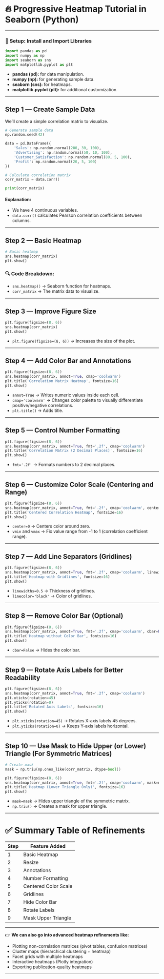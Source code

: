 
# 🔥 **Progressive Heatmap Tutorial in Seaborn (Python)**

---

### 🧰 **Setup: Install and Import Libraries**

```python
import pandas as pd
import numpy as np
import seaborn as sns
import matplotlib.pyplot as plt
```

* **pandas (pd):** for data manipulation.
* **numpy (np):** for generating sample data.
* **seaborn (sns):** for heatmaps.
* **matplotlib.pyplot (plt):** for additional customization.

---

## Step 1 — Create Sample Data

We’ll create a simple correlation matrix to visualize.

```python
# Generate sample data
np.random.seed(42)

data = pd.DataFrame({
    'Sales': np.random.normal(200, 30, 100),
    'Advertising': np.random.normal(50, 10, 100),
    'Customer_Satisfaction': np.random.normal(80, 5, 100),
    'Profit': np.random.normal(20, 5, 100)
})

# Calculate correlation matrix
corr_matrix = data.corr()

print(corr_matrix)
```

#### Explanation:

* We have 4 continuous variables.
* `data.corr()` calculates Pearson correlation coefficients between columns.

---

## Step 2 — Basic Heatmap

```python
# Basic heatmap
sns.heatmap(corr_matrix)
plt.show()
```

### 🔍 Code Breakdown:

* `sns.heatmap()` → Seaborn function for heatmaps.
* `corr_matrix` → The matrix data to visualize.

---

## Step 3 — Improve Figure Size

```python
plt.figure(figsize=(8, 6))
sns.heatmap(corr_matrix)
plt.show()
```

* `plt.figure(figsize=(8, 6))` → Increases the size of the plot.

---

## Step 4 — Add Color Bar and Annotations

```python
plt.figure(figsize=(8, 6))
sns.heatmap(corr_matrix, annot=True, cmap='coolwarm')
plt.title('Correlation Matrix Heatmap', fontsize=16)
plt.show()
```

* `annot=True` → Writes numeric values inside each cell.
* `cmap='coolwarm'` → Changes color palette to visually differentiate positive/negative correlations.
* `plt.title()` → Adds title.

---

## Step 5 — Control Number Formatting

```python
plt.figure(figsize=(8, 6))
sns.heatmap(corr_matrix, annot=True, fmt='.2f', cmap='coolwarm')
plt.title('Correlation Matrix (2 Decimal Places)', fontsize=16)
plt.show()
```

* `fmt='.2f'` → Formats numbers to 2 decimal places.

---

## Step 6 — Customize Color Scale (Centering and Range)

```python
plt.figure(figsize=(8, 6))
sns.heatmap(corr_matrix, annot=True, fmt='.2f', cmap='coolwarm', center=0, vmin=-1, vmax=1)
plt.title('Centered Correlation Heatmap', fontsize=16)
plt.show()
```

* `center=0` → Centers color around zero.
* `vmin` and `vmax` → Fix value range from -1 to 1 (correlation coefficient range).

---

## Step 7 — Add Line Separators (Gridlines)

```python
plt.figure(figsize=(8, 6))
sns.heatmap(corr_matrix, annot=True, fmt='.2f', cmap='coolwarm', linewidths=0.5, linecolor='black')
plt.title('Heatmap with Gridlines', fontsize=16)
plt.show()
```

* `linewidths=0.5` → Thickness of gridlines.
* `linecolor='black'` → Color of gridlines.

---

## Step 8 — Remove Color Bar (Optional)

```python
plt.figure(figsize=(8, 6))
sns.heatmap(corr_matrix, annot=True, fmt='.2f', cmap='coolwarm', cbar=False)
plt.title('Heatmap without Color Bar', fontsize=16)
plt.show()
```

* `cbar=False` → Hides the color bar.

---

## Step 9 — Rotate Axis Labels for Better Readability

```python
plt.figure(figsize=(8, 6))
sns.heatmap(corr_matrix, annot=True, fmt='.2f', cmap='coolwarm')
plt.xticks(rotation=45)
plt.yticks(rotation=0)
plt.title('Rotated Axis Labels', fontsize=16)
plt.show()
```

* `plt.xticks(rotation=45)` → Rotates X-axis labels 45 degrees.
* `plt.yticks(rotation=0)` → Keeps Y-axis labels horizontal.

---

## Step 10 — Use Mask to Hide Upper (or Lower) Triangle (For Symmetric Matrices)

```python
# Create mask
mask = np.triu(np.ones_like(corr_matrix, dtype=bool))

plt.figure(figsize=(8, 6))
sns.heatmap(corr_matrix, annot=True, fmt='.2f', cmap='coolwarm', mask=mask)
plt.title('Heatmap (Lower Triangle Only)', fontsize=16)
plt.show()
```

* `mask=mask` → Hides upper triangle of the symmetric matrix.
* `np.triu()` → Creates a mask for upper triangle.

---

# ✅ **Summary Table of Refinements**

| Step | Feature Added        |
| ---- | -------------------- |
| 1    | Basic Heatmap        |
| 2    | Resize               |
| 3    | Annotations          |
| 4    | Number Formatting    |
| 5    | Centered Color Scale |
| 6    | Gridlines            |
| 7    | Hide Color Bar       |
| 8    | Rotate Labels        |
| 9    | Mask Upper Triangle  |

---

👉 **We can also go into advanced heatmap refinements like:**

* Plotting non-correlation matrices (pivot tables, confusion matrices)
* Cluster maps (hierarchical clustering + heatmap)
* Facet grids with multiple heatmaps
* Interactive heatmaps (Plotly integration)
* Exporting publication-quality heatmaps

---

